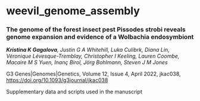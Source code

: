 # weevil_genome_assembly

### The genome of the forest insect pest Pissodes strobi reveals genome expansion and evidence of a Wolbachia endosymbiont           

***Kristina K Gagalova**, Justin G A Whitehill, Luka Culibrk, Diana Lin, Véronique Lévesque-Tremblay, Christopher I Keeling, Lauren Coombe, Macaire M S Yuen, Inanç Birol, Jörg Bohlmann, Steven J M Jones*

G3 Genes|Genomes|Genetics, Volume 12, Issue 4, April 2022, jkac038, https://doi.org/10.1093/g3journal/jkac038

Supplementary data and scripts used in the manuscript
